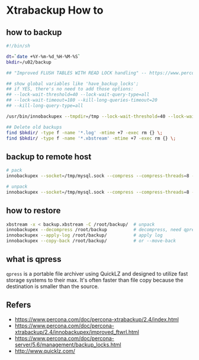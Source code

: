 # Xtrabackup How to 

## how to backup

```bash
#!/bin/sh

dt=`date +%Y-%m-%d_%H-%M-%S`
bkdir=/u02/backup

## "Improved FLUSH TABLES WITH READ LOCK handling" -- https://www.percona.com/doc/percona-xtrabackup/2.2/innobackupex/improved_ftwrl.html

## show global variables like 'have_backup_locks';
## if YES, there's no need to add those options:
## --lock-wait-threshold=40 --lock-wait-query-type=all
## --lock-wait-timeout=180 --kill-long-queries-timeout=20 
## --kill-long-query-type=all

/usr/bin/innobackupex --tmpdir=/tmp --lock-wait-threshold=40 --lock-wait-query-type=all --lock-wait-timeout=180 --kill-long-queries-timeout=20 --kill-long-query-type=all --socket=/tmp/mysql.sock --compress --compress-threads=4 --galera-info --stream=xbstream $bkdir 1>$bkdir/$dt.xbstream 2>$bkdir/$dt.log

## Delete old backups
find $bkdir/ -type f -name '*.log' -mtime +7 -exec rm {} \;
find $bkdir/ -type f -name '*.xbstream' -mtime +7 -exec rm {} \;
```

## backup to remote host

```bash
# pack
innobackupex --socket=/tmp/mysql.sock --compress --compress-threads=8 --stream=xbstream --parallel=4 /u02/backup/ 2> /u02/backup/backup.log | ssh root@desthost "cat - > /u01/backup/backup.xbstream"

# unpack
innobackupex --socket=/tmp/mysql.sock --compress --compress-threads=8 --stream=xbstream --parallel=4 /u02/backup/ 2> /u02/backup/backup.log | ssh root@desthost "xbstream -x -C /u02/backup"
```

## how to restore
```bash
xbstream -x < backup.xbstream -C /root/backup/  # unpack
innobackupex --decompress /root/backup          # decompress, need qpress
innobackupex --apply-log /root/backup/          # apply log
innobackupex --copy-back /root/backup/          # or --move-back
```

## what is qpress

`qpress` is a portable file archiver using QuickLZ and designed to
utilize fast storage systems to their max. It's often faster than file
copy because the destination is smaller than the source.

## Refers
- https://www.percona.com/doc/percona-xtrabackup/2.4/index.html
- https://www.percona.com/doc/percona-xtrabackup/2.4/innobackupex/improved_ftwrl.html
- https://www.percona.com/doc/percona-server/5.6/management/backup_locks.html
- http://www.quicklz.com/
